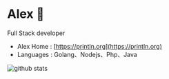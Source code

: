 # Alex 🌱  

Full Stack developer

-  Alex Home : [https://println.org](https://println.org)
-  Languages : Golang、Nodejs、Php、Java

![github stats](https://github-readme-stats.vercel.app/api?username=blru&show_icons=true&title_color=fff&icon_color=79ff97&text_color=9f9f9f&bg_color=151515)
